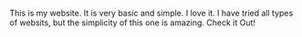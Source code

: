 This is my website. It is very basic and simple. I love it. I have tried all types of websits, but the simplicity of this one is amazing.
Check it Out!
